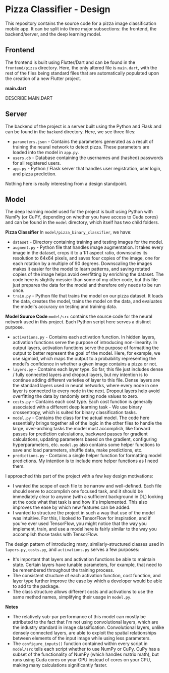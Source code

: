 # Pizza Classifier - Design

This repository contains the source code for a pizza image classification mobile app. It can be split into three major subsections: the frontend, the backend/server, and the deep learning model. 

## Frontend

The frontend is built using Flutter/Dart and can be found in the `frontend/pizza` directory. Here, the only altered file is `main.dart`, with the rest of the files being standard files that are automatically populated upon the creation of a new Flutter project. 

**main.dart**

DESCRIBE MAIN.DART

## Server

The backend of the project is a server built using the Python and Flask and can be found in the `backend` directory. Here, we see three files:

- `parameters.json` - Contains the parameters generated as a result of training the neural network to detect pizza. These parameters are loaded into the model in `app.py`.
- `users.db` - Database containing the usernames and (hashed) passwords for all registered users.
- `app.py` - Python / Flask server that handles user registration, user login, and pizza prediction.

Nothing here is really interesting from a design standpoint. 

## Model

The deep learning model used for the project is built using Python with NumPy (or CuPY, depending on whether you have access to Cuda cores) and can be found in the `model` directory, which itself has two child folders.

**Pizza Classifier**
In `model/pizza_binary_classifier`, we have:
- `dataset` - Directory containing training and testing images for the model.
- `augment.py` - Python file that handles image augmentation. It takes every image in the dataset, crops it to a 1:1 aspect ratio, downscales its resolution to 64x64 pixels, and saves four copies of the image, one for each rotation by a multiple of 90 degrees. Downscaling the images makes it easier for the model to learn patterns, and saving rotated copies of the image helps avoid overfitting by enriching the dataset. The code here is slightly messier than some of my other code, but this file just prepares the data for the model and therefore only needs to be run once.
- `train.py` - Python file that trains the model on our pizza dataset. It loads the data, creates the model, trains the model on the data, and evaluates the model's accuracy on testing and training data.

**Model Source Code**
`model/src` contains the source code for the neural network used in this project. Each Python script here serves a distinct purpose.
- `activations.py` - Contains each activation function. In hidden layers, activation functions serve the purpose of introducing non-linearity. In output layers, activation functions serve the purpose of formatting the output to better represent the goal of the model. Here, for example, we use sigmoid, which maps the output to a probability representing the model's confidence in whether a given image contains a pizza or not.
- `layers.py` - Contains each layer type. So far, this file just includes dense / fully connected layers and dropout layers, but my intention is to continue adding different varieties of layer to this file. Dense layers are the standard layers used in neural networks, where every node in one layer is connected to every node in the next. Dropout layers help avoid overfitting the data by randomly setting node values to zero.
- `costs.py` - Contains each cost type. Each cost function is generally associated with a different deep learning task - We use binary crossentropy, which is suited for binary classification tasks.
- `model.py` - Contains the class for the actual model. The code here essentially brings together all of the logic in the other files to handle the large, over-arching tasks the model must accomplish, like forward passes for prediction calculations, backward passes for gradient calculations, updating parameters based on the gradient, configuring hyperparameters, etc. `model.py` also contains some helper functions to save and load parameters, shuffle data, make predictions, etc.
- `predictions.py` -  Contains a single helper function for formatting model predictions. My intention is to include more helper functions as I need them. 

I approached this part of the project with a few key design motivations:
- I wanted the scope of each file to be narrow and well-defined. Each file should serve to accomplish one focused task, and it should be immediately clear to anyone (with a sufficient background in DL) looking at the code what that task is and how it's implemented. This also improves the ease by which new features can be added. 
- I wanted to structure the project in such a way that use of the model was intuitive. For this, I looked to TensorFlow for inspiration, and if you've ever used TensorFlow, you might notice that the way you implement, train, and use a model here is fairly similar to the way you accomplish those tasks with TensorFlow.

The design pattern of introducing many, similarly-structured classes used in `layers.py`, `costs.py`, and `activations.py` serves a few purposes:
- It's important that layers and activation functions be able to maintain state. Certain layers have tunable parameters, for example, that need to be remembered throughout the training process.
- The consistent structure of each activation function, cost function, and layer type further improve the ease by which a developer would be able to add to the package.
- The class structure allows different costs and activations to use the same method names, simplifying their usage in `model.py`.

**Notes**
- The relatively sub-par performance of this model can mostly be attributed to the fact that I'm not using convolutional layers, which are the industry standard in image classification. Convolutional layers, unlike densely connected layers, are able to exploit the spatial relationships between elements of the input image while using less parameters.
- The `configure_inputs()` function contained within every script in `model/src` tells each script whether to use NumPy or CuPy. CuPy has a subset of the functionality of NumPy (which handles matrix math), but runs using Cuda cores on your GPU instead of cores on your CPU, making many calculations significantly faster.